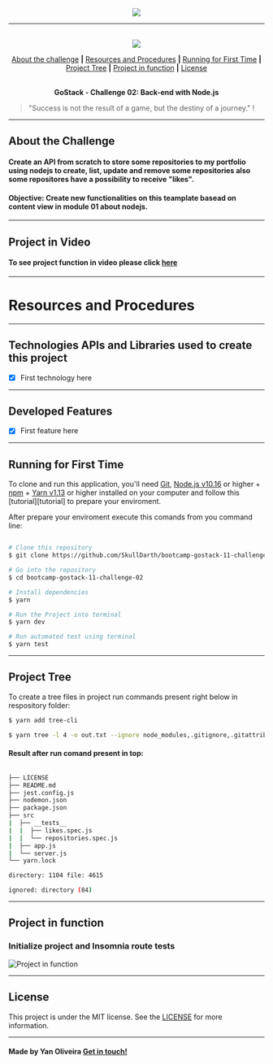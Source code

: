 <p align="center">
  <img src="https://skylab.rocketseat.com.br/api/files/1586184608716.svg",>
</p>

---

<p align="center">
  <br />
  <img src="https://img.shields.io/badge/made%20by-SkullDarth-lightgrey">
  

  <!-- Indice personalizado -->
  <p align="center">
      <a href="#about-the-challenge">About the challenge</a>
      <strong>|</strong>
      <a href="#resources-and-procedures">Resources and Procedures</a>
      <strong>|</strong>
      <a href="#running-for-first-time">Running for First Time</a>
      <strong>|</strong>
      <a href="#project-tree">Project Tree</a>
      <strong>|</strong>
      <a href="#project-in-function">Project in function</a>
      <strong>|</strong>
      <a href="#license">License</a>
      <br />
      <br />
      <p align="center"> <strong>GoStack - Challenge 02: Back-end with Node.js</strong></p>
   </p>

</p>

  > "Success is not the result of a game, but the destiny of a journey." !

---
## **About the Challenge**
#### Create an API from scratch to store some repositories to my portfolio using nodejs to create, list, update and remove some repositories also some repositores have a possibility to receive "likes".
#### Objective: Create new functionalities on this teamplate basead on content view in module 01 about nodejs.

---
## Project in Video

#### To see project function in video please click [here][projectFunctionInVideo]
---
# Resources and Procedures
---
## Technologies APIs and Libraries used to create this project

- [x] First technology here
---
## Developed Features

- [x] First feature here
---
## Running for First Time
To clone and run this application, you'll need [Git](https://git-scm.com), [Node.js v10.16][nodejs] or higher + [npm][npm] + [Yarn v1.13][yarn] or higher installed on your computer and follow this [tutorial][tutorial] to prepare your enviroment.

After prepare your enviroment execute this comands from you command line:

```bash

# Clone this repository
$ git clone https://github.com/SkullDarth/bootcamp-gostack-11-challenge-02.git

# Go into the repository
$ cd bootcamp-gostack-11-challenge-02

# Install dependencies
$ yarn

# Run the Project into terminal
$ yarn dev

# Run automated test using terminal
$ yarn test

```
---
## Project Tree
To create a tree files in project run commands present right below in respository folder:

```bash
$ yarn add tree-cli

$ yarn tree -l 4 -o out.txt --ignore node_modules,.gitignore,.gitattributes

```

#### Result after run comand present in top:

```bash

├── LICENSE
├── README.md
├── jest.config.js
├── nodemon.json
├── package.json
├── src
|  ├── __tests__
|  |  ├── likes.spec.js
|  |  └── repositories.spec.js
|  ├── app.js
|  └── server.js
└── yarn.lock

directory: 1104 file: 4615

ignored: directory (84)

```
---
## Project in function

### **Initialize project and Insomnia route tests**

![Project in function][project-in-function]

---
## License
This project is under the MIT license. See the [LICENSE](./LICENSE) for more information.

---

#### Made by Yan Oliveira [Get in touch!][MylinkedIn]

<!-- Hiperlinks structure to base -->
<!-- Just refer the link using this sintax: "[challenger 02][challenge02]" -->
[challenge02]: https://github.com/SkullDarth/bootcamp-gostack-challenge-02

[tree-cli]:https://github.com/MrRaindrop/tree-cli
[nodejs]: https://nodejs.org/
[yarn]: https://yarnpkg.com/
[npm]: #

[project-in-function]: https://www.notion.so/yanbrito/Desafio-2-Conceitos-do-Node-js-69a451b1b0eb46f1a0e39b02e68491ea#669a227176cf494c85000701a544f180

[initialized-project]: #
[project-in-function-02]: #
[projectFunctionInVideo]: #

[MylinkedIn]:https://www.linkedin.com/in/yan-brito/

